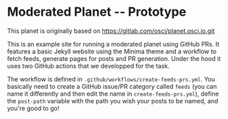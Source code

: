 # Moderated Planet -- Prototype

This planet is originally based on https://gitlab.com/osci/planet.osci.io.git

This is an example site for running a moderated planet using GitHub PRs. It
features a basic Jekyll website using the Minima theme and a workflow to
fetch feeds, generate pages for posts and PR generation. Under the hood it
uses two GitHub actions that we developped for the task.

The workflow is defined in `.github/workflows/create-feeds-prs.yml`. You
basically need to create a GitHub issue/PR category called `feeds` (you can
name it differently and then edit the name in `create-feeds-prs.yml`),
define the `post-path` variable with the path you wish your posts to be
named, and you're good to go!
